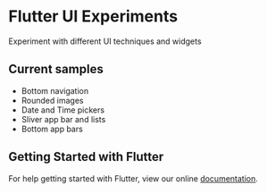 # Flutter UI Experiments

Experiment with different UI techniques and widgets

## Current samples
- Bottom navigation
- Rounded images
- Date and Time pickers
- Sliver app bar and lists
- Bottom app bars 

## Getting Started with Flutter

For help getting started with Flutter, view our online
[documentation](http://flutter.io/).
